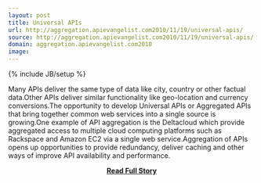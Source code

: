 ```yaml
---
layout: post
title: Universal APIs
url: http://aggregation.apievangelist.com2010/11/19/universal-apis/
source: http://aggregation.apievangelist.com2010/11/19/universal-apis/
domain: aggregation.apievangelist.com2010
image: 
---
```

{% include JB/setup %}<p>Many APIs deliver the same type of data like city, country or other factual data.Other APIs deliver similar functionality like geo-location and currency conversions.The opportunity to develop Universal APIs or Aggregated APIs that bring together common web services into a single source is growing.One example of API aggregation is the Deltacloud which provide aggregated access to multiple cloud computing platforms such as Rackspace and Amazon EC2 via a single web service.Aggregation of APIs opens up opportunities to provide redundancy, deliver caching and other ways of improve API availability and performance.</p>
<center><p><a href="http://aggregation.apievangelist.com2010/11/19/universal-apis/" style='padding:25px; font-sze:18px; font-weight: bold;'>Read Full Story</a></p></center>
